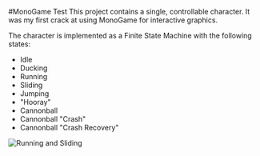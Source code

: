 #MonoGame Test
This project contains a single, controllable character.  It was my first crack at using MonoGame for interactive graphics.

The character is implemented as a Finite State Machine with the following states:

- Idle
- Ducking
- Running
- Sliding
- Jumping
- "Hooray"
- Cannonball
- Cannonball "Crash"
- Cannonball "Crash Recovery"

![Running and Sliding](http://i.imgur.com/fm2KTUJ.gif)